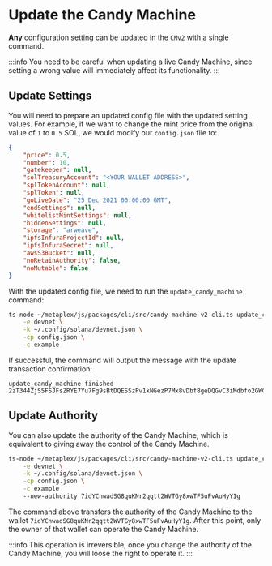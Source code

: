 # Update the Candy Machine

**Any** configuration setting can be updated in the `CMv2` with a single command.

:::info
You need to be careful when updating a live Candy Machine, since setting a wrong value will immediately affect its functionality.
:::

## Update Settings

You will need to prepare an updated config file with the updated setting values. For example, if we want to change the mint price from the original value of `1` to `0.5` SOL, we would modify our `config.json` file to:

```json
{
    "price": 0.5,
    "number": 10,
    "gatekeeper": null,
    "solTreasuryAccount": "<YOUR WALLET ADDRESS>",
    "splTokenAccount": null,
    "splToken": null,
    "goLiveDate": "25 Dec 2021 00:00:00 GMT",
    "endSettings": null,
    "whitelistMintSettings": null,
    "hiddenSettings": null,
    "storage": "arweave",
    "ipfsInfuraProjectId": null,
    "ipfsInfuraSecret": null,
    "awsS3Bucket": null,
    "noRetainAuthority": false,
    "noMutable": false
}
```

With the updated config file, we need to run the `update_candy_machine` command:

```bash
ts-node ~/metaplex/js/packages/cli/src/candy-machine-v2-cli.ts update_candy_machine \
    -e devnet \
    -k ~/.config/solana/devnet.json \
    -cp config.json \
    -c example
```

If successful, the command will output the message with the update transaction confirmation:

```
update_candy_machine finished 2zT344ZjS5FSJFsZRYE7Yu7Fg9sBtDQESSzPv1kNGezP7Mx8vDbf8geDQGvC3iMdbfo2GWCdPrZbsq58ZwmQ8136
```

## Update Authority

You can also update the authority of the Candy Machine, which is equivalent to giving away the control of the Candy Machine.

```bash
ts-node ~/metaplex/js/packages/cli/src/candy-machine-v2-cli.ts update_candy_machine \
    -e devnet \
    -k ~/.config/solana/devnet.json \
    -cp config.json \
    -c example
    --new-authority 7idYCnwadSG8quKNr2qqtt2WVTGy8xwTF5uFvAuHyY1g
```

The command above transfers the authority of the Candy Machine to the wallet `7idYCnwadSG8quKNr2qqtt2WVTGy8xwTF5uFvAuHyY1g`. After this point, only the owner of that wallet can operate the Candy Machine.

:::info
This operation is irreversible, once you change the authority of the Candy Machine, you will loose the right to operate it.
:::